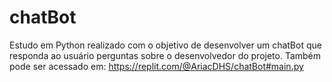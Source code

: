 # chatBot
Estudo em Python realizado com o objetivo de desenvolver um chatBot que responda ao usuário perguntas sobre o desenvolvedor do projeto.
Também pode ser acessado em: https://replit.com/@AriacDHS/chatBot#main.py
